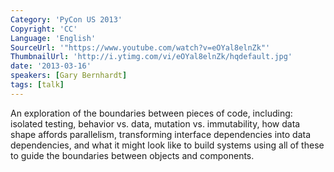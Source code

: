 ```yaml
---
Category: 'PyCon US 2013'
Copyright: 'CC'
Language: 'English'
SourceUrl: '"https://www.youtube.com/watch?v=eOYal8elnZk"'
ThumbnailUrl: 'http://i.ytimg.com/vi/eOYal8elnZk/hqdefault.jpg'
date: '2013-03-16'
speakers: [Gary Bernhardt]
tags: [talk]
---
```

An exploration of the boundaries between pieces of code, including: isolated testing, behavior vs. data, mutation vs. immutability, how data shape affords parallelism, transforming interface dependencies into data dependencies, and what it might look like to build systems using all of these to guide the boundaries between objects and components.